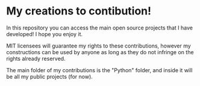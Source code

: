 # My creations to contibution!
In this repository you can access the main open source projects that I have developed! I hope you enjoy it.<br />

MIT licensees will guarantee my rights to these contributions, however my constructions can be used by anyone as long as they do not infringe on the rights already reserved.

<p>The main folder of my contributions is the "Python" folder, and inside it will be all my public projects (for now).<p />
